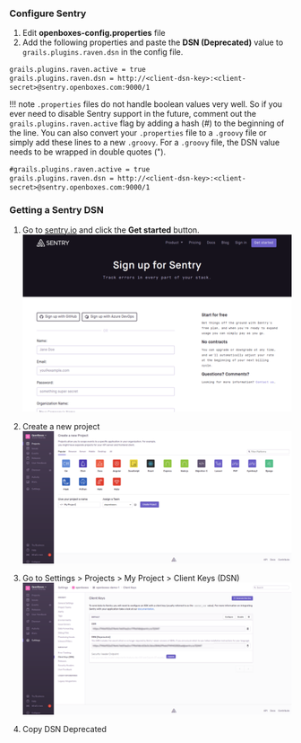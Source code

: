 
### Configure Sentry 

1. Edit **openboxes-config.properties** file
1. Add the following 
properties and paste the **DSN (Deprecated)** value to `grails.plugins.raven.dsn` in the config file.
```
grails.plugins.raven.active = true
grails.plugins.raven.dsn = http://<client-dsn-key>:<client-secret>@sentry.openboxes.com:9000/1
```

!!! note 
    `.properties` files do not handle boolean values very well. So if you ever need to disable Sentry support in the 
    future, comment out the `grails.plugins.raven.active` flag by 
    adding a hash (#) to the beginning of the line. You can also convert your `.properties` file to a `.groovy` file
    or simply add these lines to a new `.groovy`. For a `.groovy` file, the DSN value needs to be wrapped in double quotes (").
```
#grails.plugins.raven.active = true
grails.plugins.raven.dsn = http://<client-dsn-key>:<client-secret>@sentry.openboxes.com:9000/1
```

### Getting a Sentry DSN

1. Go to [sentry.io](https://sentry.io) and click the **Get started** button.
![Signup for Sentry](../../assets/img/sentry-signup.png)

1. Create a new project
![Create Project](../../assets/img/sentry-create-project.png)

1. Go to Settings > Projects > My Project > Client Keys (DSN)
![Create Sentry Account](../../assets/img/sentry-client-keys.png)

1. Copy DSN Deprecated
